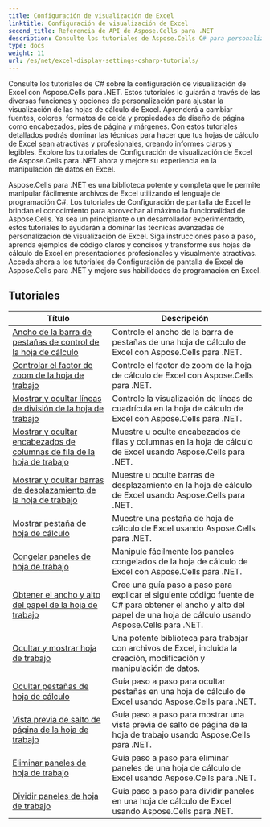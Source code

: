 ```yaml
---
title: Configuración de visualización de Excel
linktitle: Configuración de visualización de Excel
second_title: Referencia de API de Aspose.Cells para .NET
description: Consulte los tutoriales de Aspose.Cells C# para personalizar la visualización de Excel. Cambie fuentes, colores, formatos y cree informes atractivos.
type: docs
weight: 11
url: /es/net/excel-display-settings-csharp-tutorials/
---
```

Consulte los tutoriales de C# sobre la configuración de visualización de Excel con Aspose.Cells para .NET. Estos tutoriales lo guiarán a través de las diversas funciones y opciones de personalización para ajustar la visualización de las hojas de cálculo de Excel. Aprenderá a cambiar fuentes, colores, formatos de celda y propiedades de diseño de página como encabezados, pies de página y márgenes. Con estos tutoriales detallados podrás dominar las técnicas para hacer que tus hojas de cálculo de Excel sean atractivas y profesionales, creando informes claros y legibles. Explore los tutoriales de Configuración de visualización de Excel de Aspose.Cells para .NET ahora y mejore su experiencia en la manipulación de datos en Excel.

Aspose.Cells para .NET es una biblioteca potente y completa que le permite manipular fácilmente archivos de Excel utilizando el lenguaje de programación C#. Los tutoriales de Configuración de pantalla de Excel le brindan el conocimiento para aprovechar al máximo la funcionalidad de Aspose.Cells. Ya sea un principiante o un desarrollador experimentado, estos tutoriales lo ayudarán a dominar las técnicas avanzadas de personalización de visualización de Excel. Siga instrucciones paso a paso, aprenda ejemplos de código claros y concisos y transforme sus hojas de cálculo de Excel en presentaciones profesionales y visualmente atractivas. Acceda ahora a los tutoriales de Configuración de pantalla de Excel de Aspose.Cells para .NET y mejore sus habilidades de programación en Excel.

## Tutoriales 
| Título | Descripción |
| --- | --- |
| [Ancho de la barra de pestañas de control de la hoja de cálculo](./control-tab-bar-width-of-spreadsheet/) | Controle el ancho de la barra de pestañas de una hoja de cálculo de Excel con Aspose.Cells para .NET. |  
| [Controlar el factor de zoom de la hoja de trabajo](./controll-zoom-factor-of-worksheet/) | Controle el factor de zoom de la hoja de cálculo de Excel con Aspose.Cells para .NET. |  
| [Mostrar y ocultar líneas de división de la hoja de trabajo](./display-and-hide-gridlines-of-worksheet/) | Controle la visualización de líneas de cuadrícula en la hoja de cálculo de Excel con Aspose.Cells para .NET. |  
| [Mostrar y ocultar encabezados de columnas de fila de la hoja de trabajo](./display-and-hide-row-column-headers-of-worksheet/) | Muestre u oculte encabezados de filas y columnas en la hoja de cálculo de Excel usando Aspose.Cells para .NET. |  
| [Mostrar y ocultar barras de desplazamiento de la hoja de trabajo](./display-and-hide-scroll-bars-of-worksheet/) | Muestre u oculte barras de desplazamiento en la hoja de cálculo de Excel usando Aspose.Cells para .NET. |  
| [Mostrar pestaña de hoja de cálculo](./display-tab-of-spreadsheet/) | Muestre una pestaña de hoja de cálculo de Excel usando Aspose.Cells para .NET. |  
| [Congelar paneles de hoja de trabajo](./freeze-panes-of-worksheet/) | Manipule fácilmente los paneles congelados de la hoja de cálculo de Excel con Aspose.Cells para .NET. |  
| [Obtener el ancho y alto del papel de la hoja de trabajo](./get-paper-width-and-height-of-worksheet/) | Cree una guía paso a paso para explicar el siguiente código fuente de C# para obtener el ancho y alto del papel de una hoja de cálculo usando Aspose.Cells para .NET. |  
| [Ocultar y mostrar hoja de trabajo](./hide-and-unhide-worksheet/) | Una potente biblioteca para trabajar con archivos de Excel, incluida la creación, modificación y manipulación de datos. |  
| [Ocultar pestañas de hoja de cálculo](./hide-tabs-of-spreadsheet/) | Guía paso a paso para ocultar pestañas en una hoja de cálculo de Excel usando Aspose.Cells para .NET. |  
| [Vista previa de salto de página de la hoja de trabajo](./page-break-preview-of-worksheet/) | Guía paso a paso para mostrar una vista previa de salto de página de la hoja de trabajo usando Aspose.Cells para .NET. |  
| [Eliminar paneles de hoja de trabajo](./remove-panes-of-worksheet/) | Guía paso a paso para eliminar paneles de una hoja de cálculo de Excel usando Aspose.Cells para .NET. |  
| [Dividir paneles de hoja de trabajo](./split-panes-of-worksheet/) | Guía paso a paso para dividir paneles en una hoja de cálculo de Excel usando Aspose.Cells para .NET. |  